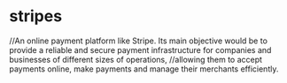 # stripes
//An online payment platform like Stripe. Its main objective would be to provide a reliable and secure payment infrastructure for companies and businesses of different sizes of operations,
//allowing them to accept payments online, make payments and manage their merchants efficiently.
